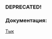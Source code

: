### DEPRECATED!
### Документация:
[Тык](https://vladislav-gubarev.gitbook.io/mini-prilozheniya-na-platforme-yundu/)
